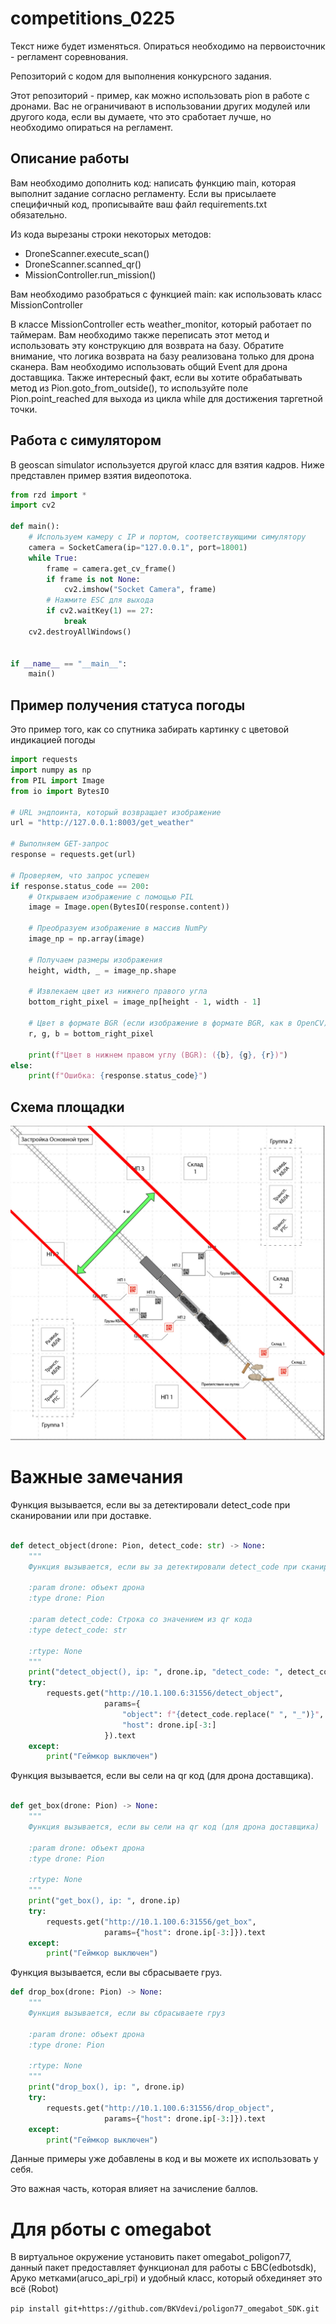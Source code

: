 # competitions_0225

Текст ниже будет изменяться. Опираться необходимо на первоисточник - регламент 
соревнования.

Репозиторий с кодом для выполнения конкурсного задания.

Этот репозиторий - пример, как можно использовать pion в работе с дронами.
Вас не ограничивают в использовании других модулей или другого кода, если вы думаете, что это
сработает лучше, но необходимо опираться на регламент.

## Описание работы

Вам необходимо дополнить код: написать функцию main, которая выполнит
задание согласно регламенту. Если вы присылаете специфичный код, прописывайте
ваш файл requirements.txt обязательно.

Из кода вырезаны строки некоторых методов:

- DroneScanner.execute_scan()
- DroneScanner.scanned_qr()
- MissionController.run_mission()

Вам необходимо разобраться с функцией main: как использовать класс MissionController 

В классе MissionController есть weather_monitor, который работает по таймерам. 
Вам необходимо также переписать этот метод и использовать эту конструкцию для возврата на базу.
Обратите внимание, что логика возврата на базу реализована только для дрона сканера. Вам необходимо
использовать общий Event для дрона доставщика. Также интересный факт, если вы хотите обрабатывать метод из
Pion.goto_from_outside(), то используйте поле Pion.point_reached для выхода из цикла while для достижения таргетной
точки.

## Работа с симулятором
В geoscan simulator используется другой класс для взятия кадров.
Ниже представлен пример взятия видеопотока.

```python
from rzd import *
import cv2

def main():
    # Используем камеру с IP и портом, соответствующими симулятору
    camera = SocketCamera(ip="127.0.0.1", port=18001)
    while True:
        frame = camera.get_cv_frame()
        if frame is not None:
            cv2.imshow("Socket Camera", frame)
        # Нажмите ESC для выхода
        if cv2.waitKey(1) == 27:
            break
    cv2.destroyAllWindows()


if __name__ == "__main__":
    main()

```

## Пример получения статуса погоды
Это пример того, как со спутника забирать картинку с цветовой индикацией погоды

```python
import requests
import numpy as np
from PIL import Image
from io import BytesIO

# URL эндпоинта, который возвращает изображение
url = "http://127.0.0.1:8003/get_weather"

# Выполняем GET-запрос
response = requests.get(url)

# Проверяем, что запрос успешен
if response.status_code == 200:
    # Открываем изображение с помощью PIL
    image = Image.open(BytesIO(response.content))

    # Преобразуем изображение в массив NumPy
    image_np = np.array(image)

    # Получаем размеры изображения
    height, width, _ = image_np.shape

    # Извлекаем цвет из нижнего правого угла
    bottom_right_pixel = image_np[height - 1, width - 1]

    # Цвет в формате BGR (если изображение в формате BGR, как в OpenCV)
    r, g, b = bottom_right_pixel

    print(f"Цвет в нижнем правом углу (BGR): ({b}, {g}, {r})")
else:
    print(f"Ошибка: {response.status_code}")
```

## Схема площадки
![окно установки 1](./img/scheme.jpg)

# Важные замечания

Функция вызывается, если вы за детектировали detect_code при сканировании или при доставке.

```python

def detect_object(drone: Pion, detect_code: str) -> None:
    """
    Функция вызывается, если вы за детектировали detect_code при сканировании или при доставке

    :param drone: объект дрона
    :type drone: Pion

    :param detect_code: Строка со значением из qr кода
    :type detect_code: str

    :rtype: None
    """
    print("detect_object(), ip: ", drone.ip, "detect_code: ", detect_code)
    try:
        requests.get("http://10.1.100.6:31556/detect_object",
                     params={
                         "object": f"{detect_code.replace(" ", "_")}",
                         "host": drone.ip[-3:]
                     }).text
    except:
        print("Геймкор выключен")
```


Функция вызывается, если вы сели на qr код (для дрона доставщика).

```python

def get_box(drone: Pion) -> None:
    """
    Функция вызывается, если вы сели на qr код (для дрона доставщика)

    :param drone: объект дрона
    :type drone: Pion

    :rtype: None
    """
    print("get_box(), ip: ", drone.ip)
    try:
        requests.get("http://10.1.100.6:31556/get_box",
                     params={"host": drone.ip[-3:]}).text
    except:
        print("Геймкор выключен")
```

Функция вызывается, если вы сбрасываете груз.

```python
def drop_box(drone: Pion) -> None:
    """
    Функция вызывается, если вы сбрасываете груз

    :param drone: объект дрона
    :type drone: Pion

    :rtype: None
    """
    print("drop_box(), ip: ", drone.ip)
    try:
        requests.get("http://10.1.100.6:31556/drop_object",
                     params={"host": drone.ip[-3:]}).text
    except:
        print("Геймкор выключен")
```

Данные примеры уже добавлены в код и вы можете их использовать у себя. 

Это важная часть, которая влияет на зачисление баллов.

# Для рботы с omegabot
В виртуальное окружение установить пакет omegabot_poligon77, данный пакет предоставляет функционал для работы с БВС(edbotsdk), Аруко метками(aruco_api_rpi) и удобный класс, который обхединяет это всё (Robot)

`pip install git+https://github.com/BKVdevi/poligon77_omegabot_SDK.git`
